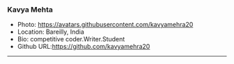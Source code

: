 ### Kavya Mehta
- Photo: https://avatars.githubusercontent.com/kavyamehra20
- Location: Bareilly, India
- Bio: competitive coder.Writer.Student
- Github URL:https://github.com/kavyamehra20
***
